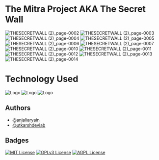 
# The Mitra Project AKA The Secret Wall

![THESECRETWALL (2)_page-0002](https://user-images.githubusercontent.com/68144519/192852085-d4c130fe-461c-4e94-a9a0-22f39cf5334c.jpg)
![THESECRETWALL (2)_page-0003](https://user-images.githubusercontent.com/68144519/192852096-4beb3f8a-731a-4bfd-8b2a-42919fafb26d.jpg)
![THESECRETWALL (2)_page-0004](https://user-images.githubusercontent.com/68144519/192852099-178c7468-1494-406c-9b66-caf3b9c672e7.jpg)
![THESECRETWALL (2)_page-0005](https://user-images.githubusercontent.com/68144519/192852105-5c558569-170d-43d1-ac17-573d56cfb59d.jpg)
![THESECRETWALL (2)_page-0006](https://user-images.githubusercontent.com/68144519/192852107-318eb811-18b2-464b-8ee8-abcebc9b0cd6.jpg)
![THESECRETWALL (2)_page-0007](https://user-images.githubusercontent.com/68144519/192852111-d80c5e3f-401d-4c2f-babf-f185f205ae1b.jpg)
![THESECRETWALL (2)_page-0010](https://user-images.githubusercontent.com/68144519/192852112-0588737f-6e43-46f9-9337-d2c0551f3cd2.jpg)
![THESECRETWALL (2)_page-0011](https://user-images.githubusercontent.com/68144519/192852118-aa5c095d-62eb-4f42-bdc6-9cf42f6607c0.jpg)
![THESECRETWALL (2)_page-0012](https://user-images.githubusercontent.com/68144519/192852120-f4c46d37-8c1d-4dc7-9f40-cc6668776eba.jpg)
![THESECRETWALL (2)_page-0013](https://user-images.githubusercontent.com/68144519/192852122-4f2d22a9-b870-4203-9194-3ed229b37a28.jpg)
![THESECRETWALL (2)_page-0014](https://user-images.githubusercontent.com/68144519/192852128-f5a82bc9-6511-42c4-a574-d6dabc844342.jpg)



# Technology Used 

![Logo](https://p.kindpng.com/picc/s/23-237385_transparent-jquery-logo-png-html-css-logo-png.png)
![Logo](https://upload.wikimedia.org/wikipedia/commons/thumb/f/fd/JQuery-Logo.svg/2560px-JQuery-Logo.svg.png)
![Logo](https://www.freepnglogos.com/uploads/logo-php-png/php-jon-dennis-web-design-graphic-design-support-14.png)


## Authors

- [@anjaliaryain](https://github.com/anjaliaryain)
- [@utkarshdevlab](https://github.com/utkarshdevlab)


## Badges



[![MIT License](https://img.shields.io/badge/License-MIT-green.svg)](https://choosealicense.com/licenses/mit/)
[![GPLv3 License](https://img.shields.io/badge/License-GPL%20v3-yellow.svg)](https://opensource.org/licenses/)
[![AGPL License](https://img.shields.io/badge/license-AGPL-blue.svg)](http://www.gnu.org/licenses/agpl-3.0)

